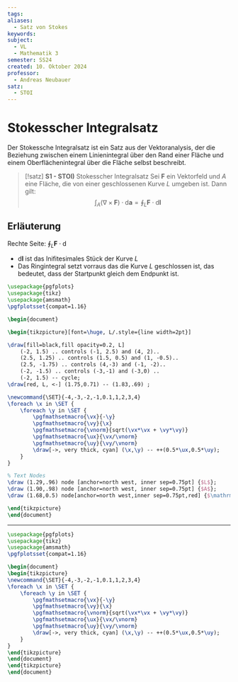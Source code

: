 ```yaml
---
tags: 
aliases:
  - Satz von Stokes
keywords: 
subject:
  - VL
  - Mathematik 3
semester: SS24
created: 10. Oktober 2024
professor:
  - Andreas Neubauer
satz:
  - STOI
---
```

 

# Stokesscher Integralsatz

Der Stokessche Integralsatz ist ein Satz aus der Vektoranalysis, der die Beziehung zwischen einem Linienintegral über den Rand einer Fläche und einem Oberflächenintegral über die Fläche selbst beschreibt.

> [!satz] **S1 - STOI)** Stokesscher Integralsatz
> Sei $\boldsymbol{F}$ ein Vektorfeld und $A$ eine Fläche, die von einer geschlossenen Kurve $L$ umgeben ist. Dann gilt:
> $$\int_{A}(\nabla \times \boldsymbol{F}) \cdot \mathrm{d} \boldsymbol{a}=\oint_L \boldsymbol{F} \cdot \mathrm{d} \boldsymbol{l}$$
> 

## Erläuterung

Rechte Seite: $\oint_{L} \boldsymbol{F}\cdot \mathrm{d}$

- $\mathrm{d} \boldsymbol{l}$ ist das Inifitesimales Stück der Kurve $L$
- Das Ringintegral setzt vorraus das die Kurve $L$ geschlossen ist, das bedeutet, dass der Startpunkt gleich dem Endpunkt ist.

```tikz
\usepackage{pgfplots}
\usepackage{tikz}
\usepackage{amsmath}
\pgfplotsset{compat=1.16}

\begin{document}

\begin{tikzpicture}[font=\huge, L/.style={line width=2pt}]

\draw[fill=black,fill opacity=0.2, L]
    (-2, 1.5) .. controls (-1, 2.5) and (4, 2)..
    (2.5, 1.25) .. controls (1.5, 0.5) and (1, -0.5)..
    (2.5, -1.75) .. controls (4,-3) and (-1, -2)..
    (-2, -1.5) .. controls (-3,-1) and (-3,0) ..
    (-2, 1.5) -- cycle;
\draw[red, L, <-] (1.75,0.71) -- (1.83,.69) ;

\newcommand{\SET}{-4,-3,-2,-1,0.1,1,2,3,4}
\foreach \x in \SET {
    \foreach \y in \SET {
        \pgfmathsetmacro{\vx}{-\y}
        \pgfmathsetmacro{\vy}{\x}
        \pgfmathsetmacro{\vnorm}{sqrt(\vx*\vx + \vy*\vy)}
        \pgfmathsetmacro{\ux}{\vx/\vnorm}
        \pgfmathsetmacro{\uy}{\vy/\vnorm}        
        \draw[->, very thick, cyan] (\x,\y) -- ++(0.5*\ux,0.5*\uy);
    }
}

% Text Nodes
\draw (1.29,.96) node [anchor=north west, inner sep=0.75pt] {$L$};
\draw (1.90,.98) node [anchor=north west, inner sep=0.75pt] {$A$};
\draw (1.68,0.5) node[anchor=north west,inner sep=0.75pt,red] {$\mathrm{d}\boldsymbol{l}$};

\end{tikzpicture}
\end{document}
```

---

```tikz
\usepackage{pgfplots}
\usepackage{tikz}
\usepackage{amsmath}
\pgfplotsset{compat=1.16}

\begin{document}
\begin{tikzpicture}
\newcommand{\SET}{-4,-3,-2,-1,0.1,1,2,3,4}
\foreach \x in \SET {
    \foreach \y in \SET {
        \pgfmathsetmacro{\vx}{-\y}
        \pgfmathsetmacro{\vy}{\x}
        \pgfmathsetmacro{\vnorm}{sqrt(\vx*\vx + \vy*\vy)}
        \pgfmathsetmacro{\ux}{\vx/\vnorm}
        \pgfmathsetmacro{\uy}{\vy/\vnorm}        
        \draw[->, very thick, cyan] (\x,\y) -- ++(0.5*\ux,0.5*\uy);
    }
}
\end{tikzpicture}
\end{document}
\end{tikzpicture}
\end{document}

```